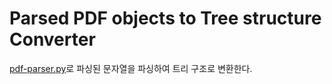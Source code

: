 # Parsed PDF objects to Tree structure Converter

[pdf-parser.py](https://blog.didierstevens.com/programs/pdf-tools/)로 파싱된 문자열을 파싱하여 트리 구조로 변환한다.
